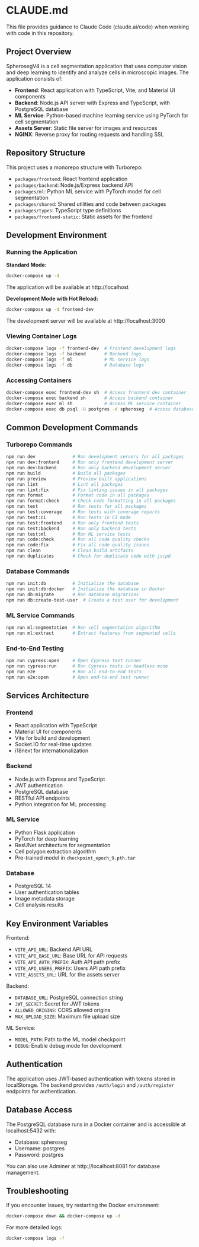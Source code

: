 # CLAUDE.md

This file provides guidance to Claude Code (claude.ai/code) when working with code in this repository.

## Project Overview

SpherosegV4 is a cell segmentation application that uses computer vision and deep learning to identify and analyze cells in microscopic images. The application consists of:

- **Frontend**: React application with TypeScript, Vite, and Material UI components
- **Backend**: Node.js API server with Express and TypeScript, with PostgreSQL database
- **ML Service**: Python-based machine learning service using PyTorch for cell segmentation
- **Assets Server**: Static file server for images and resources
- **NGINX**: Reverse proxy for routing requests and handling SSL

## Repository Structure

This project uses a monorepo structure with Turborepo:

- `packages/frontend`: React frontend application 
- `packages/backend`: Node.js/Express backend API
- `packages/ml`: Python ML service with PyTorch model for cell segmentation
- `packages/shared`: Shared utilities and code between packages
- `packages/types`: TypeScript type definitions
- `packages/frontend-static`: Static assets for the frontend

## Development Environment

### Running the Application

**Standard Mode:**
```bash
docker-compose up -d
```
The application will be available at http://localhost

**Development Mode with Hot Reload:**
```bash
docker-compose up -d frontend-dev
```
The development server will be available at http://localhost:3000

### Viewing Container Logs

```bash
docker-compose logs -f frontend-dev  # Frontend development logs
docker-compose logs -f backend       # Backend logs
docker-compose logs -f ml            # ML service logs
docker-compose logs -f db            # Database logs
```

### Accessing Containers

```bash
docker-compose exec frontend-dev sh  # Access frontend dev container
docker-compose exec backend sh       # Access backend container
docker-compose exec ml sh            # Access ML service container
docker-compose exec db psql -U postgres -d spheroseg  # Access database
```

## Common Development Commands

### Turborepo Commands

```bash
npm run dev              # Run development servers for all packages
npm run dev:frontend     # Run only frontend development server
npm run dev:backend      # Run only backend development server
npm run build            # Build all packages
npm run preview          # Preview built applications
npm run lint             # Lint all packages
npm run lint:fix         # Fix linting issues in all packages
npm run format           # Format code in all packages
npm run format:check     # Check code formatting in all packages
npm run test             # Run tests for all packages
npm run test:coverage    # Run tests with coverage reports
npm run test:ci          # Run tests in CI mode
npm run test:frontend    # Run only frontend tests
npm run test:backend     # Run only backend tests
npm run test:ml          # Run ML service tests
npm run code:check       # Run all code quality checks
npm run code:fix         # Fix all code quality issues
npm run clean            # Clean build artifacts
npm run duplicates       # Check for duplicate code with jscpd
```

### Database Commands

```bash
npm run init:db          # Initialize the database
npm run init:db:docker   # Initialize the database in Docker
npm run db:migrate       # Run database migrations
npm run db:create-test-user  # Create a test user for development
```

### ML Service Commands

```bash
npm run ml:segmentation  # Run cell segmentation algorithm
npm run ml:extract       # Extract features from segmented cells
```

### End-to-End Testing

```bash
npm run cypress:open     # Open Cypress test runner
npm run cypress:run      # Run Cypress tests in headless mode
npm run e2e              # Run all end-to-end tests
npm run e2e:open         # Open end-to-end test runner
```

## Services Architecture

### Frontend

- React application with TypeScript
- Material UI for components
- Vite for build and development
- Socket.IO for real-time updates
- i18next for internationalization

### Backend

- Node.js with Express and TypeScript
- JWT authentication
- PostgreSQL database
- RESTful API endpoints
- Python integration for ML processing

### ML Service

- Python Flask application
- PyTorch for deep learning
- ResUNet architecture for segmentation
- Cell polygon extraction algorithm
- Pre-trained model in `checkpoint_epoch_9.pth.tar`

### Database

- PostgreSQL 14
- User authentication tables
- Image metadata storage
- Cell analysis results

## Key Environment Variables

Frontend:
- `VITE_API_URL`: Backend API URL
- `VITE_API_BASE_URL`: Base URL for API requests
- `VITE_API_AUTH_PREFIX`: Auth API path prefix
- `VITE_API_USERS_PREFIX`: Users API path prefix
- `VITE_ASSETS_URL`: URL for the assets server

Backend:
- `DATABASE_URL`: PostgreSQL connection string
- `JWT_SECRET`: Secret for JWT tokens
- `ALLOWED_ORIGINS`: CORS allowed origins
- `MAX_UPLOAD_SIZE`: Maximum file upload size

ML Service:
- `MODEL_PATH`: Path to the ML model checkpoint
- `DEBUG`: Enable debug mode for development

## Authentication

The application uses JWT-based authentication with tokens stored in localStorage. The backend provides `/auth/login` and `/auth/register` endpoints for authentication.

## Database Access

The PostgreSQL database runs in a Docker container and is accessible at localhost:5432 with:
- Database: spheroseg
- Username: postgres
- Password: postgres

You can also use Adminer at http://localhost:8081 for database management.

## Troubleshooting

If you encounter issues, try restarting the Docker environment:

```bash
docker-compose down && docker-compose up -d
```

For more detailed logs:

```bash
docker-compose logs -f
```